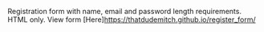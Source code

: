 Registration form with name, email and password length requirements. HTML only. View form [Here]https://thatdudemitch.github.io/register_form/
